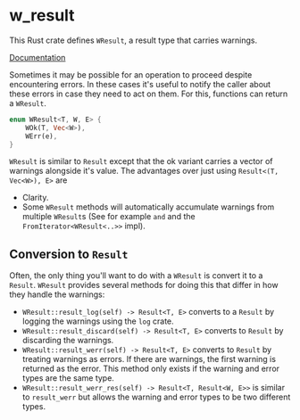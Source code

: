 # w_result

This Rust crate defines `WResult`, a result type that carries warnings.

[Documentation](http://canndrew.org/rust-doc/w_result)

Sometimes it may be possible for an operation to proceed despite encountering
errors. In these cases it's useful to notify the caller about these errors in
case they need to act on them. For this, functions can return a `WResult`.

```rust
enum WResult<T, W, E> {
    WOk(T, Vec<W>),
    WErr(e),
}
```

`WResult` is similar to `Result` except that the ok variant carries a vector of
warnings alongside it's value. The advantages over just using
`Result<(T, Vec<W>), E>` are
 * Clarity.
 * Some `WResult` methods will automatically accumulate warnings from multiple
   `WResult`s (See for example `and` and the `FromIterator<WResult<..>>` impl).

## Conversion to `Result`

Often, the only thing you'll want to do with a `WResult` is convert it to a
`Result`. `WResult` provides several methods for doing this that differ in how
they handle the warnings:

 * `WResult::result_log(self) -> Result<T, E>` converts to a `Result` by
   logging the warnings using the `log` crate.
 * `WResult::result_discard(self) -> Result<T, E>` converts to `Result` by
   discarding the warnings.
 * `WResult::result_werr(self) -> Result<T, E>` converts to `Result` by
   treating warnings as errors. If there are warnings, the first warning is
   returned as the error. This method only exists if the warning and error
   types are the same type. 
 * `WResult::result_werr_res(self) -> Result<T, Result<W, E>>` is similar to
   `result_werr` but allows the warning and error types to be two different
   types.

